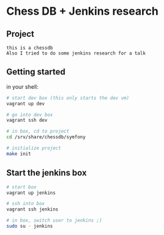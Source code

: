 # Chess DB + Jenkins research

## Project
    this is a chessdb
    Also I tried to do some jenkins research for a talk

## Getting started

in your shell:

```bash
# start dev box (this only starts the dev vm)
vagrant up dev

# go into dev box
vagrant ssh dev

# in box, cd to project
cd /srv/share/chessdb/symfony

# initialize project
make init
```


## Start the jenkins box
```bash
# start box
vagrant up jenkins

# ssh into box
vagrant ssh jenkins

# in box, switch user to jenkins ;)
sudo su - jenkins
```

